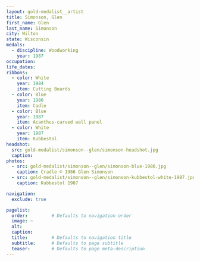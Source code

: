 ```yaml
---
layout: gold-medalist__artist
title: Simonson, Glen
first_name: Glen
last_name: Simonson
city: Wilton
state: Wisconsin
medals: 
  - discipline: Woodworking
    year: 1987
occupation:
life_dates:
ribbons:
  - color: White
    year: 1984
    item: Cutting Boards
  - color: Blue
    year: 1986
    item: Cadle
  - color: Blue
    year: 1987
    item: Acanthus-carved wall panel
  - color: White
    year: 1987
    item: Kubbestol
headshot:
  src: gold-medalist/simonson--glen/simonson-headshot.jpg
  caption: 
photos:
  - src: gold-medalist/simonson--glen/simonson-blue-1986.jpg
    caption: Cradle © 1986 Glen Simonson
  - src: gold-medalist/simonson--glen/simonson-kubbestol-white-1987.jpg
    caption: Kubbestol 1987

navigation:
  exclude: true

pagelist:
  order:         # Defaults to navigation order  
  image: ~
  alt:
  caption:
  title:         # Defaults to navigation title
  subtitle:      # Defaults to page subtitle
  teaser:        # Defaults to page meta-description  
---
```

